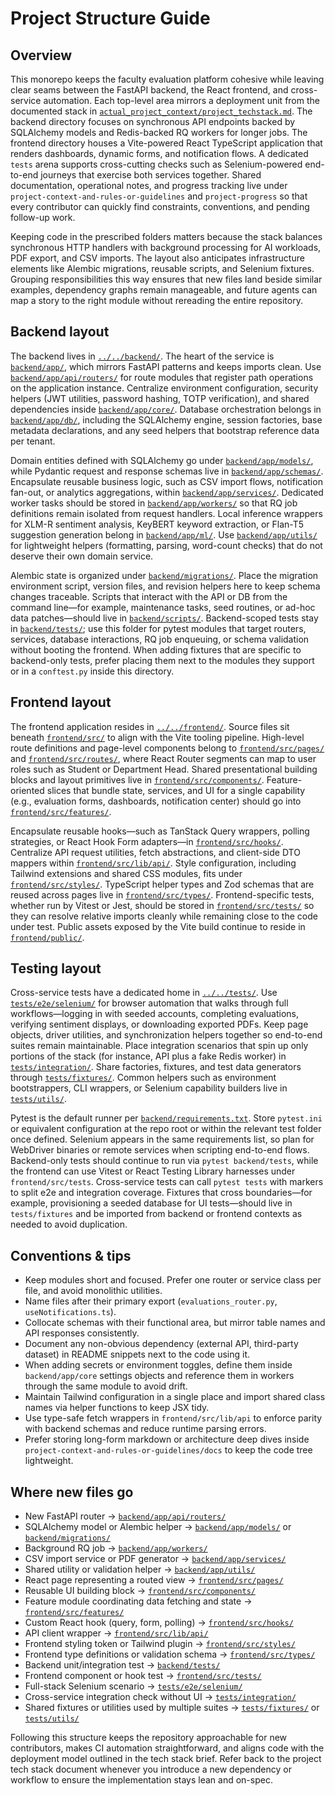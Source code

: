 # Project Structure Guide

## Overview

This monorepo keeps the faculty evaluation platform cohesive while leaving clear seams between the FastAPI backend, the React frontend, and cross-service automation. Each top-level area mirrors a deployment unit from the documented stack in [`actual_project_context/project_techstack.md`](../actual_project_context/project_techstack.md). The backend directory focuses on synchronous API endpoints backed by SQLAlchemy models and Redis-backed RQ workers for longer jobs. The frontend directory houses a Vite-powered React TypeScript application that renders dashboards, dynamic forms, and notification flows. A dedicated `tests` arena supports cross-cutting checks such as Selenium-powered end-to-end journeys that exercise both services together. Shared documentation, operational notes, and progress tracking live under `project-context-and-rules-or-guidelines` and `project-progress` so that every contributor can quickly find constraints, conventions, and pending follow-up work.

Keeping code in the prescribed folders matters because the stack balances synchronous HTTP handlers with background processing for AI workloads, PDF export, and CSV imports. The layout also anticipates infrastructure elements like Alembic migrations, reusable scripts, and Selenium fixtures. Grouping responsibilities this way ensures that new files land beside similar examples, dependency graphs remain manageable, and future agents can map a story to the right module without rereading the entire repository.

## Backend layout

The backend lives in [`../../backend/`](../../backend/). The heart of the service is [`backend/app/`](../../backend/app/), which mirrors FastAPI patterns and keeps imports clean. Use [`backend/app/api/routers/`](../../backend/app/api/routers/) for route modules that register path operations on the application instance. Centralize environment configuration, security helpers (JWT utilities, password hashing, TOTP verification), and shared dependencies inside [`backend/app/core/`](../../backend/app/core/). Database orchestration belongs in [`backend/app/db/`](../../backend/app/db/), including the SQLAlchemy engine, session factories, base metadata declarations, and any seed helpers that bootstrap reference data per tenant.

Domain entities defined with SQLAlchemy go under [`backend/app/models/`](../../backend/app/models/), while Pydantic request and response schemas live in [`backend/app/schemas/`](../../backend/app/schemas/). Encapsulate reusable business logic, such as CSV import flows, notification fan-out, or analytics aggregations, within [`backend/app/services/`](../../backend/app/services/). Dedicated worker tasks should be stored in [`backend/app/workers/`](../../backend/app/workers/) so that RQ job definitions remain isolated from request handlers. Local inference wrappers for XLM-R sentiment analysis, KeyBERT keyword extraction, or Flan-T5 suggestion generation belong in [`backend/app/ml/`](../../backend/app/ml/). Use [`backend/app/utils/`](../../backend/app/utils/) for lightweight helpers (formatting, parsing, word-count checks) that do not deserve their own domain service.

Alembic state is organized under [`backend/migrations/`](../../backend/migrations/). Place the migration environment script, version files, and revision helpers here to keep schema changes traceable. Scripts that interact with the API or DB from the command line—for example, maintenance tasks, seed routines, or ad-hoc data patches—should live in [`backend/scripts/`](../../backend/scripts/). Backend-scoped tests stay in [`backend/tests/`](../../backend/tests/); use this folder for pytest modules that target routers, services, database interactions, RQ job enqueuing, or schema validation without booting the frontend. When adding fixtures that are specific to backend-only tests, prefer placing them next to the modules they support or in a `conftest.py` inside this directory.

## Frontend layout

The frontend application resides in [`../../frontend/`](../../frontend/). Source files sit beneath [`frontend/src/`](../../frontend/src/) to align with the Vite tooling pipeline. High-level route definitions and page-level components belong to [`frontend/src/pages/`](../../frontend/src/pages/) and [`frontend/src/routes/`](../../frontend/src/routes/), where React Router segments can map to user roles such as Student or Department Head. Shared presentational building blocks and layout primitives live in [`frontend/src/components/`](../../frontend/src/components/). Feature-oriented slices that bundle state, services, and UI for a single capability (e.g., evaluation forms, dashboards, notification center) should go into [`frontend/src/features/`](../../frontend/src/features/).

Encapsulate reusable hooks—such as TanStack Query wrappers, polling strategies, or React Hook Form adapters—in [`frontend/src/hooks/`](../../frontend/src/hooks/). Centralize API request utilities, fetch abstractions, and client-side DTO mappers within [`frontend/src/lib/api/`](../../frontend/src/lib/api/). Style configuration, including Tailwind extensions and shared CSS modules, fits under [`frontend/src/styles/`](../../frontend/src/styles/). TypeScript helper types and Zod schemas that are reused across pages live in [`frontend/src/types/`](../../frontend/src/types/). Frontend-specific tests, whether run by Vitest or Jest, should be stored in [`frontend/src/tests/`](../../frontend/src/tests/) so they can resolve relative imports cleanly while remaining close to the code under test. Public assets exposed by the Vite build continue to reside in [`frontend/public/`](../../frontend/public/).

## Testing layout

Cross-service tests have a dedicated home in [`../../tests/`](../../tests/). Use [`tests/e2e/selenium/`](../../tests/e2e/selenium/) for browser automation that walks through full workflows—logging in with seeded accounts, completing evaluations, verifying sentiment displays, or downloading exported PDFs. Keep page objects, driver utilities, and synchronization helpers together so end-to-end suites remain maintainable. Place integration scenarios that spin up only portions of the stack (for instance, API plus a fake Redis worker) in [`tests/integration/`](../../tests/integration/). Share factories, fixtures, and test data generators through [`tests/fixtures/`](../../tests/fixtures/). Common helpers such as environment bootstrappers, CLI wrappers, or Selenium capability builders live in [`tests/utils/`](../../tests/utils/).

Pytest is the default runner per [`backend/requirements.txt`](../../backend/requirements.txt). Store `pytest.ini` or equivalent configuration at the repo root or within the relevant test folder once defined. Selenium appears in the same requirements list, so plan for WebDriver binaries or remote services when scripting end-to-end flows. Backend-only tests should continue to run via `pytest backend/tests`, while the frontend can use Vitest or React Testing Library harnesses under `frontend/src/tests`. Cross-service tests can call `pytest tests` with markers to split e2e and integration coverage. Fixtures that cross boundaries—for example, provisioning a seeded database for UI tests—should live in `tests/fixtures` and be imported from backend or frontend contexts as needed to avoid duplication.

## Conventions & tips

- Keep modules short and focused. Prefer one router or service class per file, and avoid monolithic utilities.
- Name files after their primary export (`evaluations_router.py`, `useNotifications.ts`).
- Collocate schemas with their functional area, but mirror table names and API responses consistently.
- Document any non-obvious dependency (external API, third-party dataset) in README snippets next to the code using it.
- When adding secrets or environment toggles, define them inside `backend/app/core` settings objects and reference them in workers through the same module to avoid drift.
- Maintain Tailwind configuration in a single place and import shared class names via helper functions to keep JSX tidy.
- Use type-safe fetch wrappers in `frontend/src/lib/api` to enforce parity with backend schemas and reduce runtime parsing errors.
- Prefer storing long-form markdown or architecture deep dives inside `project-context-and-rules-or-guidelines/docs` to keep the code tree lightweight.

## Where new files go

- New FastAPI router → [`backend/app/api/routers/`](../../backend/app/api/routers/)
- SQLAlchemy model or Alembic helper → [`backend/app/models/`](../../backend/app/models/) or [`backend/migrations/`](../../backend/migrations/)
- Background RQ job → [`backend/app/workers/`](../../backend/app/workers/)
- CSV import service or PDF generator → [`backend/app/services/`](../../backend/app/services/)
- Shared utility or validation helper → [`backend/app/utils/`](../../backend/app/utils/)
- React page representing a routed view → [`frontend/src/pages/`](../../frontend/src/pages/)
- Reusable UI building block → [`frontend/src/components/`](../../frontend/src/components/)
- Feature module coordinating data fetching and state → [`frontend/src/features/`](../../frontend/src/features/)
- Custom React hook (query, form, polling) → [`frontend/src/hooks/`](../../frontend/src/hooks/)
- API client wrapper → [`frontend/src/lib/api/`](../../frontend/src/lib/api/)
- Frontend styling token or Tailwind plugin → [`frontend/src/styles/`](../../frontend/src/styles/)
- Frontend type definitions or validation schema → [`frontend/src/types/`](../../frontend/src/types/)
- Backend unit/integration test → [`backend/tests/`](../../backend/tests/)
- Frontend component or hook test → [`frontend/src/tests/`](../../frontend/src/tests/)
- Full-stack Selenium scenario → [`tests/e2e/selenium/`](../../tests/e2e/selenium/)
- Cross-service integration check without UI → [`tests/integration/`](../../tests/integration/)
- Shared fixtures or utilities used by multiple suites → [`tests/fixtures/`](../../tests/fixtures/) or [`tests/utils/`](../../tests/utils/)

Following this structure keeps the repository approachable for new contributors, makes CI automation straightforward, and aligns code with the deployment model outlined in the tech stack brief. Refer back to the project tech stack document whenever you introduce a new dependency or workflow to ensure the implementation stays lean and on-spec.
